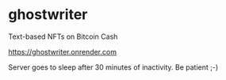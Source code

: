 # ghostwriter

Text-based NFTs on Bitcoin Cash

https://ghostwriter.onrender.com

Server goes to sleep after 30 minutes of inactivity. Be patient ;-)